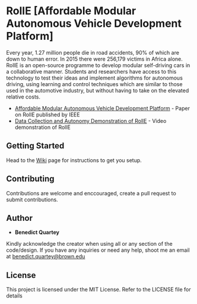 
# RollE [Affordable Modular Autonomous Vehicle Development Platform]

Every year, 1.27 million people die in road accidents, 90% of which are down to human error. In 2015 there were 256,179 victims in Africa alone. RollE is an open-source programme to develop modular self-driving cars in a collaborative manner. Students and researchers have access to this technology to test their ideas and implement algorithms for autonomous driving, using learning and control techniques which are similar to those used in the automotive industry, but without having to take on the elevated relative costs.

* [Affordable Modular Autonomous Vehicle Development Platform](https://benedictquartey.com/assets/downloads/8506757.pdf) - Paper on RollE published by IEEE
* [Data Collection and Autonomy Demonstration of RollE](https://www.youtube.com/watch?v=1iLejcGQvJw) - Video demonstration of RollE  


## Getting Started

Head to the [Wiki](https://github.com/benedictquartey/RollE/wiki) page for instructions to get you setup. 


## Contributing

Contributions are welcome and enccouraged, create a pull request to submit contributions.


## Author

* **Benedict Quartey** 

Kindly acknowledge the creator when using all or any section of the code/design. If you have any inquiries or need any help, shoot me an email at benedict.quartey@brown.edu

## License
This project is licensed under the MIT License. Refer to the LICENSE file for details



